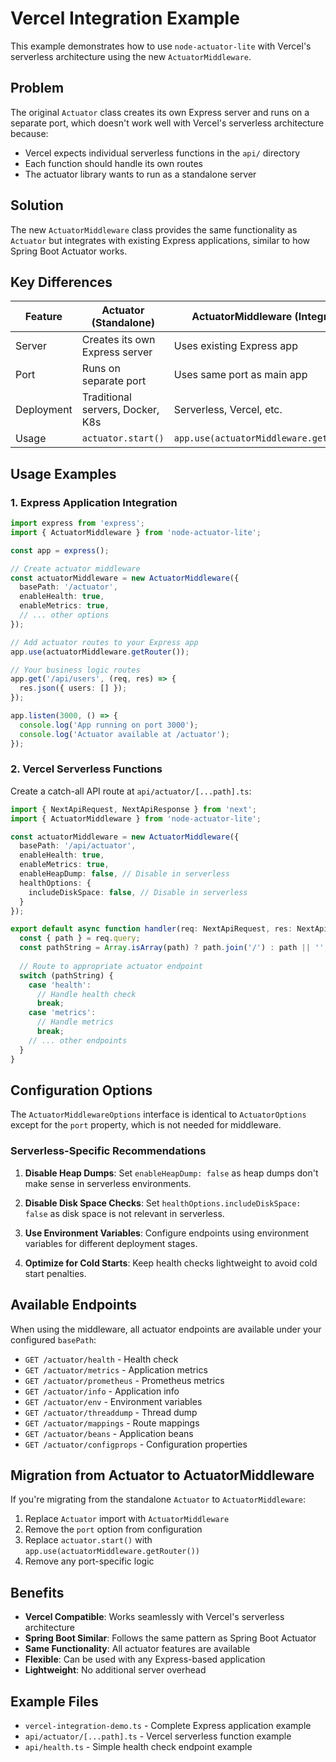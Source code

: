 # Vercel Integration Example

This example demonstrates how to use `node-actuator-lite` with Vercel's serverless architecture using the new `ActuatorMiddleware`.

## Problem

The original `Actuator` class creates its own Express server and runs on a separate port, which doesn't work well with Vercel's serverless architecture because:

- Vercel expects individual serverless functions in the `api/` directory
- Each function should handle its own routes
- The actuator library wants to run as a standalone server

## Solution

The new `ActuatorMiddleware` class provides the same functionality as `Actuator` but integrates with existing Express applications, similar to how Spring Boot Actuator works.

## Key Differences

| Feature | Actuator (Standalone) | ActuatorMiddleware (Integration) |
|---------|----------------------|----------------------------------|
| Server | Creates its own Express server | Uses existing Express app |
| Port | Runs on separate port | Uses same port as main app |
| Deployment | Traditional servers, Docker, K8s | Serverless, Vercel, etc. |
| Usage | `actuator.start()` | `app.use(actuatorMiddleware.getRouter())` |

## Usage Examples

### 1. Express Application Integration

```typescript
import express from 'express';
import { ActuatorMiddleware } from 'node-actuator-lite';

const app = express();

// Create actuator middleware
const actuatorMiddleware = new ActuatorMiddleware({
  basePath: '/actuator',
  enableHealth: true,
  enableMetrics: true,
  // ... other options
});

// Add actuator routes to your Express app
app.use(actuatorMiddleware.getRouter());

// Your business logic routes
app.get('/api/users', (req, res) => {
  res.json({ users: [] });
});

app.listen(3000, () => {
  console.log('App running on port 3000');
  console.log('Actuator available at /actuator');
});
```

### 2. Vercel Serverless Functions

Create a catch-all API route at `api/actuator/[...path].ts`:

```typescript
import { NextApiRequest, NextApiResponse } from 'next';
import { ActuatorMiddleware } from 'node-actuator-lite';

const actuatorMiddleware = new ActuatorMiddleware({
  basePath: '/api/actuator',
  enableHealth: true,
  enableMetrics: true,
  enableHeapDump: false, // Disable in serverless
  healthOptions: {
    includeDiskSpace: false, // Disable in serverless
  }
});

export default async function handler(req: NextApiRequest, res: NextApiResponse) {
  const { path } = req.query;
  const pathString = Array.isArray(path) ? path.join('/') : path || '';
  
  // Route to appropriate actuator endpoint
  switch (pathString) {
    case 'health':
      // Handle health check
      break;
    case 'metrics':
      // Handle metrics
      break;
    // ... other endpoints
  }
}
```

## Configuration Options

The `ActuatorMiddlewareOptions` interface is identical to `ActuatorOptions` except for the `port` property, which is not needed for middleware.

### Serverless-Specific Recommendations

1. **Disable Heap Dumps**: Set `enableHeapDump: false` as heap dumps don't make sense in serverless environments.

2. **Disable Disk Space Checks**: Set `healthOptions.includeDiskSpace: false` as disk space is not relevant in serverless.

3. **Use Environment Variables**: Configure endpoints using environment variables for different deployment stages.

4. **Optimize for Cold Starts**: Keep health checks lightweight to avoid cold start penalties.

## Available Endpoints

When using the middleware, all actuator endpoints are available under your configured `basePath`:

- `GET /actuator/health` - Health check
- `GET /actuator/metrics` - Application metrics
- `GET /actuator/prometheus` - Prometheus metrics
- `GET /actuator/info` - Application info
- `GET /actuator/env` - Environment variables
- `GET /actuator/threaddump` - Thread dump
- `GET /actuator/mappings` - Route mappings
- `GET /actuator/beans` - Application beans
- `GET /actuator/configprops` - Configuration properties

## Migration from Actuator to ActuatorMiddleware

If you're migrating from the standalone `Actuator` to `ActuatorMiddleware`:

1. Replace `Actuator` import with `ActuatorMiddleware`
2. Remove the `port` option from configuration
3. Replace `actuator.start()` with `app.use(actuatorMiddleware.getRouter())`
4. Remove any port-specific logic

## Benefits

- **Vercel Compatible**: Works seamlessly with Vercel's serverless architecture
- **Spring Boot Similar**: Follows the same pattern as Spring Boot Actuator
- **Same Functionality**: All actuator features are available
- **Flexible**: Can be used with any Express-based application
- **Lightweight**: No additional server overhead

## Example Files

- `vercel-integration-demo.ts` - Complete Express application example
- `api/actuator/[...path].ts` - Vercel serverless function example
- `api/health.ts` - Simple health check endpoint example 